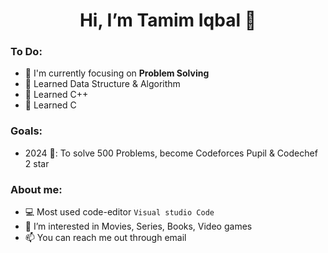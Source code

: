 <h1 align="center"> Hi, I’m Tamim Iqbal 👋 </h1>

### To Do:
- 🌱 I'm currently focusing on **Problem Solving**
- 🌱 Learned Data Structure & Algorithm
- 🌱 Learned C++
- 🌱 Learned C
<!---
- 🌱 
---> 
### Goals:
- 2024 🎯: To solve 500 Problems, become Codeforces Pupil & Codechef 2 star
 
### About me:
- 💻 Most used code-editor `Visual studio Code`
- 👀 I’m interested in Movies, Series, Books, Video games 
- 📫 You can reach me out through email
